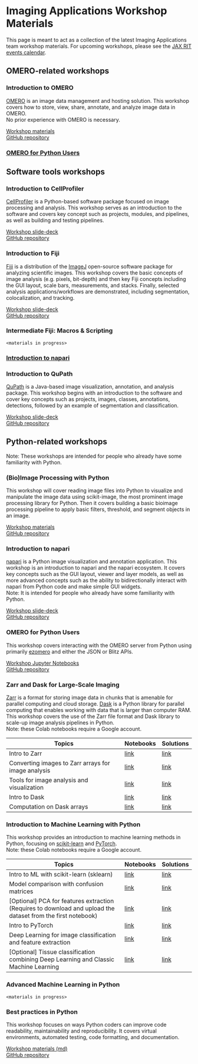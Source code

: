 # Imaging Applications Workshop Materials

This page is meant to act as a collection of the latest Imaging Applications team workshop materials. For upcoming workshops, please see the [JAX RIT events calendar](https://jacksonlaboratory.sharepoint.com/sites/ResearchIT/_layouts/15/Events.aspx?Page=%2Fsites%2FResearchIT%2FSitePages%2FHome.aspx&InstanceId=25c26266-dac3-4346-97fb-4e581546fd58&AudienceTarget=false).

## OMERO-related workshops

### Introduction to OMERO

[OMERO](https://www.openmicroscopy.org/omero/) is an image data management and hosting solution. This workshop covers how to store, view, share, annotate, and analyze image data in OMERO.  
No prior experience with OMERO is necessary.

[Workshop materials](https://thejacksonlaboratory.github.io/omero-training-materials/)  
[GitHub repository](https://github.com/TheJacksonLaboratory/omero-training-materials)

### [OMERO for Python Users](#omero-for-python-users-1)

## Software tools workshops

### Introduction to CellProfiler

[CellProfiler](https://cellprofiler.org) is a Python-based software package focused on image processing and analysis. This workshop serves as an introduction to the software and covers key concept such as projects, modules, and pipelines, as well as building and testing pipelines. 

[Workshop slide-deck](https://thejacksonlaboratory.github.io/intro_cellprofiler_workshop/)  
[GitHub repository](https://github.com/TheJacksonLaboratory/intro_cellprofiler_workshop)

### Introduction to Fiji

[Fiji](https://fiji.sc) is a distribution of the [ImageJ](https://imagej.net/software/imagej/) open-source software package for analyzing scientific images. This workshop covers the basic concepts of image analysis (e.g. pixels, bit-depth) and then key Fiji concepts including the GUI layout, scale bars, measurements, and stacks. Finally, selected analysis applications/workflows are demonstrated, including segmentation, colocalization, and tracking. 

[Workshop slide-deck](https://thejacksonlaboratory.github.io/fiji_workshops/IntroFiji.html)  
[GitHub repository](https://github.com/TheJacksonLaboratory/fiji_workshops)

### Intermediate Fiji: Macros & Scripting
`<materials in progress>`

### [Introduction to napari](#introduction-to-napari-1)

### Introduction to QuPath

[QuPath](https://qupath.github.io) is a Java-based image visualization, annotation, and analysis package. This workshop begins with an introduction to the software and cover key concepts such as projects, images, classes, annotations, detections, followed by an example of segmentation and classification.

[Workshop slide-deck](https://thejacksonlaboratory.github.io/intro_qupath_workshop/)  
[GitHub repository](https://github.com/TheJacksonLaboratory/intro_qupath_workshop)

## Python-related workshops

Note: These workshops are intended for people who already have some familiarity with Python.

### (Bio)Image Processing with Python

This workshop will cover reading image files into Python to visualize and manipulate the image data using scikit-image, the most prominent image processing library for Python. Then it covers building a basic bioimage processing pipeline to apply basic filters, threshold, and segment objects in an image.  

[Workshop materials](https://thejacksonlaboratory.github.io/image-processing-ia/)  
[GitHub repository](https://github.com/TheJacksonLaboratory/image-processing-ia)

### Introduction to napari

[napari](https://napari.org) is a Python image visualization and annotation application. This workshop is an introduction to napari and the napari ecosystem. It covers key concepts such as the GUI layout, viewer and layer models, as well as more advanced concepts such as the ability to bidirectionally interact with napari from Python code and make simple GUI widgets.  
Note: It is intended for people who already have some familiarity with Python.

[Workshop slide-deck](https://thejacksonlaboratory.github.io/intro-napari-workshop/)  
[GitHub repository](https://github.com/TheJacksonLaboratory/intro-napari-workshop)

### OMERO for Python Users

This workshop covers interacting with the OMERO server from Python using primarily [ezomero](https://github.com/TheJacksonLaboratory/ezomero) and either the JSON or Blitz APIs.  

[Workshop Jupyter Notebooks](https://github.com/TheJacksonLaboratory/omero_for_developers#workshop-notebooks)  
[GitHub repository](https://github.com/TheJacksonLaboratory/omero_for_developers)

### Zarr and Dask for Large-Scale Imaging

[Zarr](https://zarr.dev) is a format for storing image data in chunks that is amenable for parallel computing and cloud storage. [Dask](https://www.dask.org) is a Python library for parallel computing that enables working with data that is larger than computer RAM. This workshop covers the use of the Zarr file format and Dask library to scale-up image analysis pipelines in Python.  
Note: these Colab notebooks require a Google account.

| Topics | Notebooks | Solutions |
|--------|-----------|-----------|
| Intro to Zarr | [link](https://colab.research.google.com/drive/1Um_1hgM0zkq8varrRWM4tqFGp-kVZF-w) | [link](https://colab.research.google.com/drive/1wdanwx1dvFZkw9OGYTjPvcf_onbW3Wrv) |
| Converting images to Zarr arrays for image analysis | [link](https://colab.research.google.com/drive/1mwxIWU2Pb8pS7RATd_Cp34p6xyMQIwDi) | [link](https://colab.research.google.com/drive/1UxVo0G97xbcXIFd7a_t50cBO86lZUIXA) |
| Tools for image analysis and visualization | [link](https://colab.research.google.com/drive/150CYBrKQn41H4klwh7-sQA3eciD4MJJ0) |  [link](https://colab.research.google.com/drive/1NrrpbP5S7zSASi15bYtvHDkYnXZ5aesc) |
| Intro to Dask | [link](https://colab.research.google.com/drive/1UcVfEbMwZkWjFtigYOS1KnQfDU6QnrgR) | [link](https://colab.research.google.com/drive/1_kPDnqs-Rvg8wzOV1_cxZFkwJt119xg0) |
| Computation on Dask arrays | [link](https://colab.research.google.com/drive/1uNlv7WdW4mPVr7TsYhx-WUeneULn0PeE) | [link](https://colab.research.google.com/drive/1KHsmnYLc4OEQdBmQ1MfFTJwmbVJWdMe8) |

### Introduction to Machine Learning with Python

This workshop provides an introduction to machine learning methods in Python, focusing on [scikit-learn](https://scikit-learn.org/stable/) and [PyTorch](https://pytorch.org).  
Note: these Colab notebooks require a Google account.

| Topics | Notebooks | Solutions |
|--------|-----------|-----------|
| Intro to ML with scikit-learn (sklearn) | [link](https://colab.research.google.com/drive/1zxmDK5049NpPYZw_N19hqv38nwf7Dev5) | [link](https://colab.research.google.com/drive/1CW2sscX2iOWhcyOk0ScQ2jmm8W5C9jI-) |
| Model comparison with confusion matrices | [link](https://colab.research.google.com/drive/1FkgumW-hrkFSaMWJYMbRqOgoeR1ykvwY) | [link](https://colab.research.google.com/drive/18eNfASrxeCaGd8WgkLeyBx32IYVBupLa) |
| [Optional] PCA for features extraction (Requires to download and upload the dataset from the first notebook) |  [link](https://colab.research.google.com/drive/1y0eNMrUp607Rg6SQUAfZ3Bb9S9aPfLSF) | [link](https://colab.research.google.com/drive/1VNwX7JLHIbh6ygbE_x1ULzlbXguk4kig) |
| Intro to PyTorch | [link](https://colab.research.google.com/drive/1woc7ihB4O9nx6s_2TzFM8CIvKU_9yANx) | [link](https://colab.research.google.com/drive/1pPBf645eZRXtImSZLp2jyYNQxAeDXuWN) |
| Deep Learning for image classification and feature extraction | [link](https://colab.research.google.com/drive/1XI7QXw-4OsxCHuRFTYaPwMTVgIJsD2cU) | [link](https://colab.research.google.com/drive/103cSwSoeAva4O2_UDACgh55KF5w3-Dzm) |
| [Optional] Tissue classification combining Deep Learning and Classic Machine Learning | [link](https://colab.research.google.com/drive/1H0k2dkoWSfdv6KPZaGwmzREExnAFfzWJ) | [link](https://colab.research.google.com/drive/1zrpaB-7nJoAZ2BYf9Mk-5_kBs-Xby8hg) |

### Advanced Machine Learning in Python
`<materials in progress>`

### Best practices in Python

This workshop focuses on ways Python coders can improve code readability, maintainability and reproducibility. It covers virtual environments, automated testing, code formatting, and documentation.

[Workshop materials (md)](https://github.com/TheJacksonLaboratory/bestpractices_workshop/blob/main/README.md#bestpractices_workshop)  
[GitHub repository](https://github.com/TheJacksonLaboratory/bestpractices_workshop)

